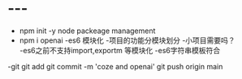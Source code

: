 # ---
- npm init -y
 node packeage management
 - npm i openai
 -es6 模块化
  -项目的功能分模块划分
  -小项目需要吗？  
  -es6之前不支持import,exportm 等模块化
  -es6字符串模板符合

-git
 git add
 git commit -m 'coze and openai'
 git push origin main 